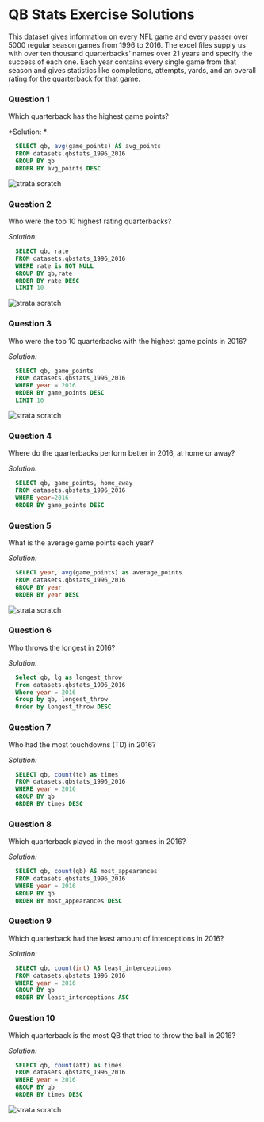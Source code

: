 # QB Stats Exercise Solutions

This dataset gives information on every NFL game and every passer over 5000 regular season games from 1996 to 2016. 
The excel files supply us with over ten thousand quarterbacks’ names over 21 years and specify the success of each one. 
Each year contains every single game from that season and gives statistics like completions, attempts, yards, and an overall 
rating for the quarterback for that game.

### Question 1
Which quarterback has the highest game points?

*Solution: *
```sql
  SELECT qb, avg(game_points) AS avg_points
  FROM datasets.qbstats_1996_2016
  GROUP BY qb
  ORDER BY avg_points DESC
```
![strata scratch](assets/qbstats-q1.png)

### Question 2
Who were the top 10 highest rating quarterbacks?

*Solution:*
```sql  
  SELECT qb, rate
  FROM datasets.qbstats_1996_2016
  WHERE rate is NOT NULL
  GROUP BY qb,rate
  ORDER BY rate DESC
  LIMIT 10
```
![strata scratch](assets/qbstats-q2.png)

### Question 3
Who were the top 10 quarterbacks with the highest game points in 2016?

*Solution:*
```sql
  SELECT qb, game_points
  FROM datasets.qbstats_1996_2016
  WHERE year = 2016
  ORDER BY game_points DESC
  LIMIT 10
```
![strata scratch](assets/qbstats-q3.png)

### Question 4
Where do the quarterbacks perform better in 2016, at home or away?

*Solution:*
```sql
  SELECT qb, game_points, home_away
  FROM datasets.qbstats_1996_2016
  WHERE year=2016
  ORDER BY game_points DESC
```

### Question 5
What is the average game points each year?

*Solution:*
```sql
  SELECT year, avg(game_points) as average_points
  FROM datasets.qbstats_1996_2016
  GROUP BY year
  ORDER BY year DESC
```
![strata scratch](assets/qbstats-q5.png)

### Question 6
Who throws the longest in 2016?

*Solution:*
```sql
  Select qb, lg as longest_throw
  From datasets.qbstats_1996_2016
  Where year = 2016
  Group by qb, longest_throw
  Order by longest_throw DESC
```

### Question 7
Who had the most touchdowns (TD) in 2016?

*Solution:*
```sql
  SELECT qb, count(td) as times
  FROM datasets.qbstats_1996_2016
  WHERE year = 2016
  GROUP BY qb
  ORDER BY times DESC
```

### Question 8
Which quarterback played in the most games in 2016?

*Solution:*
```sql
  SELECT qb, count(qb) AS most_appearances
  FROM datasets.qbstats_1996_2016
  WHERE year = 2016 
  GROUP BY qb
  ORDER BY most_appearances DESC
```

### Question 9
Which quarterback had the least amount of interceptions in 2016?

*Solution:*
```sql
  SELECT qb, count(int) AS least_interceptions
  FROM datasets.qbstats_1996_2016
  WHERE year = 2016
  GROUP BY qb
  ORDER BY least_interceptions ASC
```

### Question 10
Which quarterback is the most QB that tried to throw the ball in 2016?

*Solution:*
```sql
  SELECT qb, count(att) as times
  FROM datasets.qbstats_1996_2016
  WHERE year = 2016
  GROUP BY qb
  ORDER BY times DESC
```
![strata scratch](assets/qbstats-q10.png)
